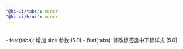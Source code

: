 ```yaml
---
"@hi-ui/tabs": minor
"@hi-ui/hiui": minor
---
```


<br>
- feat(tabs): 增加 size 参数 (5.0)
- feat(tabs): 修改标签选中下标样式 (5.0)
